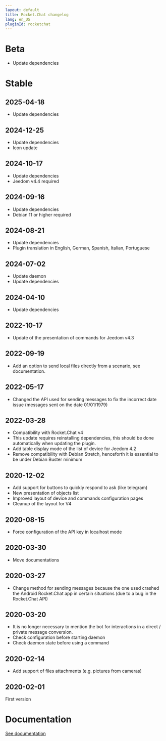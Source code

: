 ```yaml
---
layout: default
title: Rocket.Chat changelog
lang: en_US
pluginId: rocketchat
---
```


# Beta

- Update dependencies

# Stable

## 2025-04-18

- Update dependencies

## 2024-12-25

- Update dependencies
- Icon update

## 2024-10-17

- Update dependencies
- Jeedom v4.4 required

## 2024-09-16

- Update dependencies
- Debian 11 or higher required

## 2024-08-21

- Update dependencies
- Plugin translation in English, German, Spanish, Italian, Portuguese

## 2024-07-02

- Update daemon
- Update dependencies

## 2024-04-10

- Update dependencies

## 2022-10-17

- Update of the presentation of commands for Jeedom v4.3

## 2022-09-19

- Add an option to send local files directly from a scenario, see documentation.

## 2022-05-17

- Changed the API used for sending messages to fix the incorrect date issue (messages sent on the date 01/01/1979)

## 2022-03-28

- Compatibility with Rocket.Chat v4
- This update requires reinstalling dependencies, this should be done automatically when updating the plugin.
- Add table display mode of the list of device for Jeedom 4.2
- Remove compatibility with Debian Stretch, henceforth it is essential to be under Debian Buster minimum

## 2020-12-02

- Add support for buttons to quickly respond to ask (like telegram)
- New presentation of objects list
- Improved layout of device and commands configuration pages
- Cleanup of the layout for V4

## 2020-08-15

- Force configuration of the API key in localhost mode

## 2020-03-30

- Move documentations

## 2020-03-27

- Change method for sending messages because the one used crashed the Android Rocket.Chat app in certain situations (due to a bug in the Rocket.Chat API)

## 2020-03-20

- It is no longer necessary to mention the bot for interactions in a direct / private message conversion.
- Check configuration before starting daemon
- Check daemon state before using a command

## 2020-02-14

- Add support of files attachments (e.g. pictures from cameras)

## 2020-02-01

First version

# Documentation

[See documentation]({{site.baseurl}}/{{page.pluginId}}/{{page.lang}})
